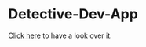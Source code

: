 # Detective-Dev-App
[Click here](https://rameez0216j.github.io/Detective-Dev-App/) to have a look over it.

